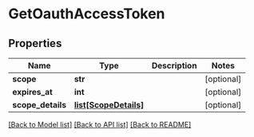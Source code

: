 # GetOauthAccessToken

## Properties
Name | Type | Description | Notes
------------ | ------------- | ------------- | -------------
**scope** | **str** |  | [optional] 
**expires_at** | **int** |  | [optional] 
**scope_details** | [**list[ScopeDetails]**](ScopeDetails.md) |  | [optional] 

[[Back to Model list]](../README.md#documentation-for-models) [[Back to API list]](../README.md#documentation-for-api-endpoints) [[Back to README]](../README.md)


